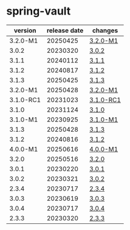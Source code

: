 # spring-vault	


|version|release date|changes|
|---|---|---|
|3.2.0-M1|20250425|[3.2.0-M1](./3.2.0-M1-20250425.md)|
|3.0.2|20230320|[3.0.2](./3.0.2-20230320.md)|
|3.1.1|20240112|[3.1.1](./3.1.1-20240112.md)|
|3.1.2|20240817|[3.1.2](./3.1.2-20240817.md)|
|3.1.3|20250425|[3.1.3](./3.1.3-20250425.md)|
|3.2.0-M1|20250428|[3.2.0-M1](./3.2.0-M1-20250428.md)|
|3.1.0-RC1|20231023|[3.1.0-RC1](./3.1.0-RC1-20231023.md)|
|3.1.0|20231124|[3.1.0](./3.1.0-20231124.md)|
|3.1.0-M1|20230925|[3.1.0-M1](./3.1.0-M1-20230925.md)|
|3.1.3|20250428|[3.1.3](./3.1.3-20250428.md)|
|3.1.2|20240816|[3.1.2](./3.1.2-20240816.md)|
|4.0.0-M1|20250616|[4.0.0-M1](./4.0.0-M1-20250616.md)|
|3.2.0|20250516|[3.2.0](./3.2.0-20250516.md)|
|3.0.1|20230220|[3.0.1](./3.0.1-20230220.md)|
|3.0.2|20230321|[3.0.2](./3.0.2-20230321.md)|
|2.3.4|20230717|[2.3.4](./2.3.4-20230717.md)|
|3.0.3|20230619|[3.0.3](./3.0.3-20230619.md)|
|3.0.4|20230717|[3.0.4](./3.0.4-20230717.md)|
|2.3.3|20230320|[2.3.3](./2.3.3-20230320.md)|
